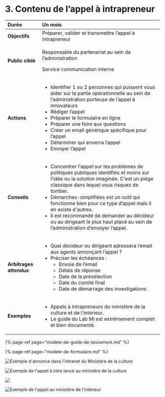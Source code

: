 # 3.    Contenu de l’appel à intrapreneur

<table>
  <thead>
    <tr>
      <th style="text-align:left"><b>Dur&#xE9;e</b>
      </th>
      <th style="text-align:left"><b>Un mois</b>
      </th>
    </tr>
  </thead>
  <tbody>
    <tr>
      <td style="text-align:left"><b>Objectifs</b>
      </td>
      <td style="text-align:left">Pr&#xE9;parer, valider et transmettre l&#x2019;appel &#xE0; intrapreneur</td>
    </tr>
    <tr>
      <td style="text-align:left"><b>Public cibl&#xE9;</b>
      </td>
      <td style="text-align:left">
        <p>Responsable du partenariat au sein de l&#x2019;administration</p>
        <p>Service communication interne</p>
      </td>
    </tr>
    <tr>
      <td style="text-align:left"><b>Actions </b>
      </td>
      <td style="text-align:left">
        <ul>
          <li>Identifier 1 ou 2 personnes qui puissent vous aider sur la partie op&#xE9;rationnelle
            au sein de l&#x2019;administration porteuse de l&#x2019;appel &#xE0; innovateurs</li>
          <li>R&#xE9;diger l&#x2019;appel</li>
          <li>Pr&#xE9;parer le formulaire en ligne</li>
          <li>Pr&#xE9;parer une foire aux questions</li>
          <li>Cr&#xE9;er un email g&#xE9;n&#xE9;rique sp&#xE9;cifique pour l&#x2019;appel</li>
          <li>D&#xE9;terminer qui enverra l&#x2019;appel</li>
          <li>Envoyer l&#x2019;appel</li>
        </ul>
      </td>
    </tr>
    <tr>
      <td style="text-align:left"><b>Conseils</b>
      </td>
      <td style="text-align:left">
        <ul>
          <li>Concentrer l&apos;appel sur les probl&#xE8;mes de politiques publiques
            identifi&#xE9;s et moins sur l&#x2019;id&#xE9;e ou la solution imagin&#xE9;e.
            C&apos;est un pi&#xE8;ge classique dans lequel vous risquez de tomber.</li>
          <li>D&#xE9;marches-simplifi&#xE9;es est un outil qui fonctionne bien pour
            ce type d&#x2019;appel mais il en existe d&apos;autres.</li>
          <li>Il est recommand&#xE9; de demander au d&#xE9;cideur ou au dirigeant le
            plus haut plac&#xE9; au sein de l&#x2019;administration d&#x2019;envoyer
            l&#x2019;appel.</li>
        </ul>
      </td>
    </tr>
    <tr>
      <td style="text-align:left"><b>Arbitrages attendus</b>
      </td>
      <td style="text-align:left">
        <ul>
          <li>Quel d&#xE9;cideur ou dirigeant adressera l&#x2019;email aux agents annon&#xE7;ant
            l&#x2019;appel ?</li>
          <li>Pr&#xE9;ciser les &#xE9;ch&#xE9;ances :
            <ul>
              <li>Envoie de l&#x2019;email</li>
              <li>D&#xE9;lais de r&#xE9;ponse</li>
              <li>Date de la pr&#xE9;s&#xE9;lection</li>
              <li>Date du comit&#xE9; final</li>
              <li>Date de d&#xE9;marrage des investigations</li>
            </ul>
          </li>
        </ul>
      </td>
    </tr>
    <tr>
      <td style="text-align:left"><b>Exemples</b>
      </td>
      <td style="text-align:left">
        <ul>
          <li>Appels &#xE0; intrapreneurs du minist&#xE8;re de la culture et de l&#x2019;int&#xE9;rieur.</li>
          <li>Le guide du Lab Mi est extr&#xEA;mement complet et bien document&#xE9;.<b><br /></b>
          </li>
        </ul>
      </td>
    </tr>
  </tbody>
</table>

{% page-ref page="modele-de-guide-de-lancement.md" %}

{% page-ref page="modele-de-formulaire.md" %}



![Exemple d&apos;annonce dans l&apos;intranet du Minist&#xE8;re de la culture](https://lh5.googleusercontent.com/U-BzcwFKYcLa8d1kKs608XRAcAqUt6eWX8YKpyzBjhcTk9qnU3OnARTwNX0-6P2VpYgAWuJrmBHXRoW8wvoZH5z_84bRYF9JUTa1vnfR8hr1Z2XULmwneW40FfLyKkYgTexW5DgZ)



![Exemple de l&apos;appel &#xE0; intra lanc&#xE9; au minist&#xE8;re de la culture](https://lh6.googleusercontent.com/1bdBiaY0Y9WYg93_JHagAixRTbV7vMzgRy2l4o6wEyR8gHCYlviMcjIXRNStWTUwrN8XEj5lpsZO4WLjvWq3MKKD8-HupYsd2-TF2LMVRD88MtYuEb6UD4XT8MRdLUnf1WIGnZ57)



![](https://lh3.googleusercontent.com/IKJo1lSgHKdEYNLyC96vM0RYvIdxOymDv1ajXFYvwsU9GBm1ugXdD3RGeXz6lfvKFanKXN_figTko8npqPKM5ReoSpK1TSwWt962U_mdSF9kLwBCDZdzBfG_ZjUc9GPon8frvT3Y)



![Exemple de l&apos;appel au minist&#xE8;re de l&apos;int&#xE9;rieur](https://lh4.googleusercontent.com/BhfYzzB7PRZbrOWFj3g8wBclD22ovFDbw3Hjr3PsOe-V7subAjkVmcX5BRdYzTpSzSkS9dUz__SsFBpwFP6jQQftsnQFfG7pU-JbEH5dTU6RwVNkuQl1Gf0v6O1UAr0rs3Y9jzDk)

